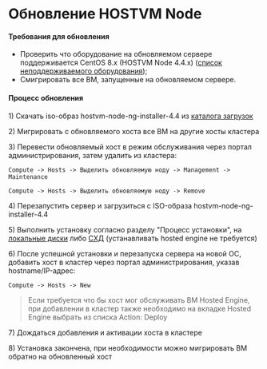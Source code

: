 # Обновление HOSTVM Node

#### Требования для обновления

* Проверить что оборудование на обновляемом сервере поддерживается CentOS 8.x \(HOSTVM Node 4.4.x\) \([список неподдерживаемого оборудования](https://access.redhat.com/documentation/en-us/red_hat_enterprise_linux/8/html/considerations_in_adopting_rhel_8/hardware-enablement_considerations-in-adopting-rhel-8#removed-adapters_hardware-enablement)\);
* Смигрировать все ВМ, запущенные на обновляемом сервере.

#### **Процесс обновления**

1\) Скачать iso-образ hostvm-node-ng-installer-4.4 из [каталога загрузок](https://reestr.hostco.ru/downloads)

2\) Мигрировать с обновляемого хоста все ВМ на другие хосты кластера

3\) Перевести обновляемый хост в режим обслуживания через портал администрирования, затем удалить из кластера:

`Compute -> Hosts -> Выделить обновляемую ноду -> Management -> Maintenance`

`Compute -> Hosts -> Выделить обновляемую ноду -> Remove`

4\) Перезапустить сервер и загрузиться с ISO-образа hostvm-node-ng-installer-4.4 

5\) Выполнить установку согласно разделу "Процесс установки", на [локальные диски](../installation-hostvm-on-local-disks.md#process-ustanovki) либо [СХД](../installation-hostvm.md#process-ustanovki) \(устанавливать hosted engine не требуется\) 

6\) После успешной установки и перезапуска сервера на новой ОС, добавить хост в кластер через портал администрирования, указав hostname/IP-адрес:

`Compute -> Hosts -> New`

> Если требуется что бы хост мог обслуживать ВМ Hosted Engine, при добавлении в кластер также необходимо на вкладке Hosted Engine выбрать из списка Action: Deploy

7\) Дождаться добавления и активации хоста в кластере 

8\) Установка закончена, при необходимости можно мигрировать ВМ обратно на обновленный хост

